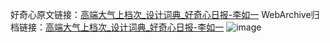 好奇心原文链接：[高端大气上档次_设计词典_好奇心日报-李如一](https://www.qdaily.com/articles/4115.html)
WebArchive归档链接：[高端大气上档次_设计词典_好奇心日报-李如一](http://web.archive.org/web/20160406141113/http://www.qdaily.com/articles/4115.html)
![image](http://ww3.sinaimg.cn/large/007d5XDply1g3vdx48kn4j30u026nni9)